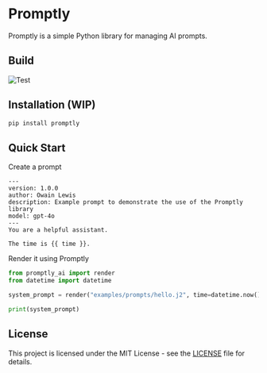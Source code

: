 # Promptly

Promptly is a simple Python library for managing AI prompts.

## Build

![Test](https://github.com/owainlewis/promptly/actions/workflows/test.yml/badge.svg)

## Installation (WIP)

```bash
pip install promptly
```

## Quick Start

Create a prompt 

```
---
version: 1.0.0
author: Owain Lewis
description: Example prompt to demonstrate the use of the Promptly library
model: gpt-4o
---
You are a helpful assistant.

The time is {{ time }}.
```

Render it using Promptly

```python
from promptly_ai import render
from datetime import datetime

system_prompt = render("examples/prompts/hello.j2", time=datetime.now().isoformat())

print(system_prompt)
```

## License

This project is licensed under the MIT License - see the [LICENSE](LICENSE) file for details. 
